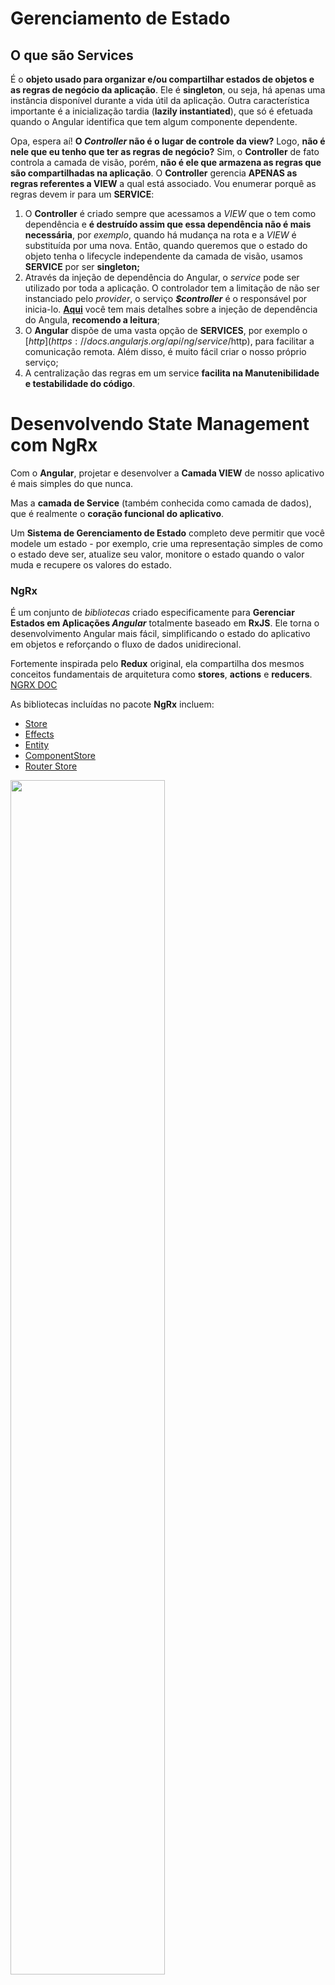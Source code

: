 # Gerenciamento de Estado



## O que são Services

É o **objeto usado para organizar e/ou compartilhar estados de objetos e as regras de negócio da aplicação**. Ele é **singleton**, ou seja, há apenas uma instância disponível durante a vida útil da aplicação. Outra característica importante é a inicialização tardia (**lazily instantiated**), que só é efetuada quando o Angular identifica que tem algum componente dependente.

Opa, espera aí! **O *Controller* não é o lugar de controle da view?** Logo, **não é nele que eu tenho que ter as regras de negócio?** Sim, o **Controller** de fato controla a camada de visão, porém, **não é ele que armazena as regras que são compartilhadas na aplicação**. O **Controller** gerencia **APENAS as regras referentes a VIEW** a qual está associado.  Vou enumerar porquê as regras devem ir para um **SERVICE**:

1. O **Controller** é criado sempre que acessamos a *VIEW* que o tem como dependência e **é destruído assim que essa dependência não é mais necessária**, por *exemplo*, quando há mudança na rota e a *VIEW* é substituída por uma nova. Então, quando queremos que o estado do objeto tenha o lifecycle independente da camada de visão, usamos **SERVICE** por ser **singleton;**
2. Através da injeção de dependência do Angular, o *service* pode ser utilizado por toda a aplicação. O controlador tem a limitação de não ser instanciado pelo *provider*, o serviço ***$controller*** é o responsável por inicia-lo. **[Aqui](https://github.com/angular/angular.js/wiki/Understanding-Dependency-Injection)** você tem mais detalhes sobre a injeção de dependência do Angula, **recomendo a leitura**;
3. O **Angular** dispõe de uma vasta opção de **SERVICES**, por exemplo o [$http](https://docs.angularjs.org/api/ng/service/$http), para facilitar a comunicação remota. Além disso, é muito fácil criar o nosso próprio serviço;
4. A centralização das regras em um service **facilita na Manutenibilidade e testabilidade do código**.



# Desenvolvendo State Management com NgRx

Com o **Angular**, projetar e desenvolver a **Camada VIEW** de nosso aplicativo é mais simples do que nunca.

Mas a **camada de Service** (também conhecida como camada de dados), que é realmente o **coração funcional do aplicativo**.

Um **Sistema de Gerenciamento de Estado** completo deve permitir que você modele um estado - por exemplo, crie uma representação simples de como o estado deve ser, atualize seu valor, monitore o estado quando o valor muda e recupere os valores do estado.

### NgRx

É um conjunto de *bibliotecas* criado especificamente para **Gerenciar Estados em Aplicações *Angular*** totalmente baseado em **RxJS**. Ele torna o desenvolvimento Angular mais fácil, simplificando o estado do aplicativo em objetos e reforçando o fluxo de dados unidirecional.

Fortemente inspirada pelo **Redux** original, ela compartilha dos mesmos conceitos fundamentais de arquitetura como **stores**, **actions** e **reducers**. [NGRX DOC](https://ngrx.io/guide/store)

As bibliotecas incluídas no pacote **NgRx** incluem:

- [Store](https://ngrx.io/guide/store)
- [Effects](https://ngrx.io/guide/effects)
- [Entity](https://ngrx.io/guide/entity)
- [ComponentStore](https://ngrx.io/guide/component-store)
- [Router Store](https://ngrx.io/guide/router-store)



<img src="img/20210814170255.png" width="70%;" />

> Tirando as setas do **SELECTOR** e **COMPONENT**. Elas **NÃO SÃO OBRIGATORIAS**. **ACTION** não necessariamente precisa cair em **REDUCER**. E o **EFFECTS** não necessariamente precisa retornar uma nova **ACTION**

- **`STORE`** - É um gerenciamento de estado **global**, ela **centraliza a aplicação INTEIRA**; Basicamente é um **JSON GIGANTE** (dependendo da aplicação). A **STORE** armazenara o estado da aplicação exemplo: ira adicionar o usuário que esta logado, as listas que a aplicação possui, estado de loaders e etc. **STORE** é a "Fonte da Verdade", os componentes vão simplesmente 'refletir' o **estado** que esta na **STORE**. **Reduzindo as inconsistência** na aplicação;
- **`COMPONENT`** - Ele se comunica com **STORE** através da **`ACTION`**; Um **`COMPONENT`** dispara uma **ACTION** e esta **`ACTION`** PODE acionar o REDUCER>STORE **MAS** ao mesmo tempo, a mesma **ACTION** também pode gerar um side **`EFFECTS`** ;
- **`REDUCER`** - Ele pega o estado atual da **STORE**, vai misturar com a **`ACTION`** que foi disparada e **vai gerar um novo Estado**;
- **`SELECTOR`** - É utilizada para extrair "Pedaços" extraindo apenas o que é preciso (exp.: só a lista, só o usuário etc) da **STORE** e retornar um **Observable**, sendo possível dar **subscribe** e atualizar o **COMPONENT**. Toda vez que a **STORE** for modificada, o **COMPONENT** conseguira reagir a essas mudanças;
- **`EFFECTS`** - É o responsável por fazer a **comunicação HTTP** ou se precisar fazer, por exemplo: mudar  o estado, consumir Cookies, local history ou precise combinar informação; Uma **REQUEST HTTP é asynchronous (assíncrona)**. Quando a **REQUEST HTTP** retornar, será preciso atualizar a **`STORE`**. Então os **EFFECTS** também podem, no final da execução, disparar uma nova **ACTION**. E esta **`ACTION`** NÃO vai para **`COMPONENT`**. ela vai direto para o **`REDUCER`** podendo então, modificar a **`STORE`**;



### NgRx Store

É um **Sistema de Gerenciamento de Estado** inspirado no **Redux** que permite usar **Observables** para gerenciar o estado em um aplicativo Angular. A principal vantagem de usar o **NgRx Store** é a capacidade de **Armazenar todos os Estados em uma Única Árvore** que pode ser acessada de **qualquer parte do aplicativo**.

### NgRx Effects

Nos permitem ouvir tipos de ação específicos e "fazer algo" quando essa ação acontece. Qualquer efeito que você escrever também é uma **Observable**.

Um **`EFFECTS`** é uma **Observable** que usa o Action Stream como sua fonte e também como seu destino. Ou seja, um efeito **Subscribes** para o Action Stream, e também pode **Publish** para o fluxo de ação.

### NgRx Router Store

Existe para que seja possível que a **STORE** seja a **fonte única da verdade** para o estado de roteamento de um aplicativo. Se um aplicativo usa rotas/navegação, o **roteamento ou router se torna uma parte essencial do estado do aplicativo**. **Router Store** servira para vincular o roteamento com a **NgRx Store**. Cada vez que o router mudar, uma ação será despachada e atualizará a **STORE** por meio de um **REDUCER**. 



# Aplicativo Angular simples usando NgRx

1. Instalando o Angular CLI: `npm install -g @angular/cli`
2. Criando um novo projeto Angular, no local especificado no **Terminal**: `ng new [NOME-DO-PROJETO]`
3. Com o projeto Angular criado, abra o diretório do projeto pelo **Terminal**: `dir` e `cd [NOME-DO-PROJETO]`
4. Instalando o [NgRx Store](https://ngrx.io/guide/store/install):  `ng add @ngrx/store@latest`
5. Instalando o [NgRx Store devtools](https://ngrx.io/guide/store-devtools/install):  `ng add @ngrx/store-devtools@latest`
6. Instalando o [NgRx Effects](https://ngrx.io/guide/effects/install): `ng add @ngrx/effects@latest`
7. Instalando o [NgRx Router Store](https://ngrx.io/guide/router-store/install): `ng add @ngrx/router-store@latest`



Em **app.module.ts** , podemos ver que foram importados os Module:

```
...
import { StoreDevtoolsModule } from '@ngrx/store-devtools';
import { environment } from '../environments/environment';
import { EffectsModule } from '@ngrx/effects';
import { StoreRouterConnectingModule } from '@ngrx/router-store';

@NgModule({
  ...
  imports: [
    ...
    StoreModule.forRoot({}, {}),
    StoreDevtoolsModule.instrument({ maxAge: 25, logOnly: environment.production }),
    EffectsModule.forRoot([]),
    StoreRouterConnectingModule.forRoot()
  ],
  ...
```

- `StoreModule.forRoot` - ***NgRx Store***. Implementação completa de uma biblioteca para controle de estado em aplicações Angular totalmente **Redux-like** que utiliza extensões reativas (*RxJS*) em sua base. Ele espera receber um **app REDUCER map**;
- `StoreDevtoolsModule.instrument` - ***NgRx Store devtools***. Serve para fazer a conexão com o estado da nossa aplicação, com a **extensão do Chrome [Redux DevTool](https://chrome.google.com/webstore/detail/redux-devtools/lmhkpmbekcpmknklioeibfkpmmfibljd)**. É uma ferramenta que permite debugar em detalhes as mudanças de estado e que possui outros recursos interessantes, como navegar (voltar ou avançar) no tempo entre as mudanças ocorridas;
- `EffectsModule.forRoot` -  ***NgRx Effects***. Biblioteca responsável por lidar com “efeitos colaterais” (*side-effects*) causados por *actions* que realizam tarefas assíncronas (como requisições http por ex.), isolando o tratamento desses efeitos de funções puras responsáveis somente por cuidar de mudanças de estado;
- `StoreRouterConnectingModule.forRoot` - ***NgRx Router Store***. Serve para Conectar o Estado da Rota do Angular, e jogar essa informação dentro da **`STORE`**;



## Reducer

É uma função pura. É aonde estaremos criando um pedaço dentro da STORE. Será aonde se faz a **configuração do estado**. Criamos então em `src\app\state\` (opcional) o arquivo **app.reducer.ts** contendo:

```
import { Action, createReducer } from "@ngrx/store";
import { User } from "../features/shared/models/user.model";

// Primeiro é feito a definição do estado(State)
export interface AppState {
    // Esta é a 'cara' do State, que vai aparecer na STORE.
    // A STORE vai ser populada com State que tem este 'tipo' (User)
    user: User | undefined; 
}

export const initialState: AppState = {
    //  Inicialmente, a STORE tera esta informação
    user: undefined,    // user setado com undefined
};

/* Abaixo temos o Combo de definição de REDUCER */

const appStateReducer = createReducer(
    // createReducer é uma function do NgRx
    // É onde nos passamos o STATE inicial PRIMEIRO, depois é passado outras informações
    initialState,
);

export function reducer(state: AppState | undefined, action: Action): AppState {
    // Temos aqui uma função pura, que aceita o
    // STATE atual, uma action e retorna o STATE modificado
    // com retorno chamando o appStateReducer
    return appStateReducer(state, action);
}
```

Agora em **app.module.ts**,  o `StoreModule.forRoot({}, {}),` receberá o **REDUCER map** ficando assim: `StoreModule.forRoot({userContext: reducer}, {})`. Não esquecendo de dar `import { reducer } from './state/app.reducer';`



## Action

Antes de sair criando ACTION, verifique se a necessidade em criar uma **ACTION** e como essa necessidade vai se comportar. Vejamos no nosso **login.component.html** que estará localizado em `features\login\containers\login` ou o comando `ng g component features\login\containers\login`

```
<form [formGroup]="form" (ngSubmit)="login()">
    <label>Nome</label>
    <input formControlName="name">
  
    <label>E-mail</label>
    <input formControlName="email">
  
    <button class="primary">Login</button>
  </form>
```

Uma vez que for pressionado o button: **login** será executado o method: `login()` localizado em **login.component.ts** (na mesma pasta que **login.component.html**)

```
import { Component } from "@angular/core";
import { FormGroup, FormControl } from '@angular/forms';
import { Store } from '@ngrx/store';
import { AppState } from 'src/app/state/app.reducer';

@Component({
  templateUrl: './login.component.html',
  styleUrls: ['./login.component.scss'],
})
export class LoginComponent {

  form = new FormGroup({
    name: new FormControl(''),
    email: new FormControl(''),
  });

  constructor() { }

  login() { }
}
```

`login()` fara uma chamada de serviço, que retornara nosso **usuário**. Uma vez que, usuário seja retornado, temos que rotear ele para dentro.



Conforme o <u>NGRX STATE MAGAGEMENT LIFECYCLE</u>. A forma que o **COMPONENT** tem, de se comunicar com **STORE** é disparando uma **ACTION**.

Vamos criar então o arquivo **app.actions.ts** que ficará em `src\app\state\`  para fazer as definições da **ACTION**:

```
import { createAction, props } from "@ngrx/store";

//  Diferente do REDUCER, que tem uma definição de state, tendo que registrar ele no modulo etc
//  Uma ACTION nada mais é que uma função, nao precisamos registrar o doLogin em lugar algum
//  so precisamos definir e exportar esta constante para que possamos tuilzia-la em qualquer lugar
export const doLogin = createAction(
    //  createAction espera receber pelo menos um parametro
    //  PADROES do NGRX:
    //  As ACTIONS são definidas em duas partes:
    //  Primeiro fica dentro de [] ou colchetes 
    //  e o Segundo fica fora
    //  A informação que estiver dentro dos colchetes, normalmente é o contexto desta
    //  de onde esta ACTION esta sendo disparada
    //  no caso: [Login]
    '[Login] Do Login',

    //  Forma de passa a informação para dentro da STORE
    props<{ name: string, email: string }>(),
);

//  Agora que temos uma definição na nossa ACTION
//  Podemos despacha-la para dentro do nosso login.component.ts
```

Uma Action possui um tipo, e este tipo não e obrigatório ser único,mas é mais interessante ter tipos únicos, **para não gerar conflitos**, quando estiver fazendo definições dentro do **REDUCER**.



## Component

Voltando para o **login.component**, vamos chamar o method `doLogin()` que foi criado no **ACTION**

```
import { Component } from "@angular/core";
import { FormGroup, FormControl } from '@angular/forms';
import { Store } from '@ngrx/store';
import { AppState } from 'src/app/state/app.reducer';
import * as fromAppActions from '../../../../state/app.actions';


@Component({
  templateUrl: './login.component.html',
  styleUrls: ['./login.component.scss'],
})
export class LoginComponent {

  form = new FormGroup({
    name: new FormControl(''),
    email: new FormControl(''),
  });

  constructor(private store: Store<AppState>) {
    //  Primeiro, importaremos o STORE no nosso COMPONENT
  }

  login() {
    //  Agora podemos utilizar a STORE para disparar a informação
    this.store.dispatch(fromAppActions.doLogin(this.form.value)); // Aqui vamos dispachar uma ACTION
    // Como parametro deste dispatch, e esperado receber uma ACTION
  }
}
//  Se salvarmos agora e preenchermos o formulario e clicar no button login, nos nao iremos ver a STORE atualizar ainda. verifique no Console Redux DevTools do Chrome
```



Voltando para o **app.reducer.ts** 

```
import { Action, createReducer, on } from "@ngrx/store";
import { User } from "../features/shared/models/user.model";
import * as fromAppActions from './app.actions';

// Primeiro é feito a definição do estado(State)
export interface AppState {
    // Esta é a 'cara' do State, que vai aparecer na STORE.
    // A STORE vai ser populada com State que tem este 'tipo' (User)
    user: User | undefined; 
}

export const initialState: AppState = {
    //  Inicialmente, a STORE tera esta informação
    user: undefined,    // user setado com undefined
};

/* Abaixo temos o Combo de definição de REDUCER */

const appStateReducer = createReducer(
    // createReducer é uma function do NgRx
    // É onde nos passamos o STATE inicial PRIMEIRO, depois é passado outras informações
    initialState,
    // AGORA NA PARTE 2, depois de ter criado o action e editado o component.
    //  basicamente, faremos um switch case
    //  O createReducer, depois de initialState, é aceitavel N parametros
    //  e estes parametros tem este tipo on()
    //  que vai receber
    // LEIA: Quando esta actio (fromAppActions.doLogin) for disparada, vamos receber este estado e devolver o mesmo estado
    on(fromAppActions.doLogin, (state, { name, email }) => ({
        ...state,
        user: {
            ...state.user,
            name,
            email,
        }
    })), 
    // ...state significa: ok este objeto que estou retornando, ele é uma copia do meu state atual, mas calma, quero modificar o user
    // para poupar problemas futuros, se poem o ... caso tenha que extender o AppState, pondo mais informações, alem de user
    // o ...state.user, e um exemplo apra poupar problemas futuros, caso tenha que adicionar, por exemplo, o atributo id ou telefone no user
    //  Agora o REDUCER recebera as informações de ACTION que foi criada no formulario login

    // { name, email } tem que ser igual a como foi definido no ACTION no method doLogin();
);

export function reducer(state: AppState | undefined, action: Action): AppState {
    // Temos aqui uma função pura, que aceita o
    // STATE atual, uma action e retorna o STATE modificado
    // com retorno chamando o appStateReducer
    return appStateReducer(state, action);
}
```

Agora no **Redux DevTool**, podemos ver, em State, o nome e o email setado no formulário. Agora podemos obter a informação do componente, e injeta-lo dentro do State.



## Effects

No caso do **login**, precisamos fazer uma chamada para o **SERVICE** , que ira popular a **STORE** com o resultado da chamada do **SERVICE**, que ira retornar o nosso *usuário*. Depois que esta chamada retornar, é preciso 'routear' o *usuário* para dentro da aplicação. 

Acontece que o **REDUCER** não é feito para esta tarefa, o **REDUCER** recebe o State atual, recebe uma **ACTION** e devolve um **novo State modificado**. 

Para fazer a chamada ao **SERVICE**, para 'routear' em outro lugar, nos não utilizamos o **REDUCER** (como é mostrado na **imagem do DIAGRAMA**), nos utilizaremos o **EFFECTS**.

O **EFFECTS** é responsável por lidar com os **Side Effects** que uma **ACTION** pode ter. 

Agora vamos criar um **EFFECTS** que será responsável por fazer o login e no final de todo o fluxo, teremos a nossa **STORE** atualizada e o nosso *usuário* 'routeado' para dentro da aplicação.

Em `src\app\state\` criaremos o arquivo chamado: **app.effects.ts**

```
import { Injectable } from "@angular/core";
import { Actions, createEffect, ofType } from "@ngrx/effects";
import { map } from "rxjs/operators";
import * as fromAppActions from "./app.actions";

@Injectable()
export class AppEffects {

    //  Declarando o nosso primeiro 'Effects'
    //  O EFFECT responde a uma ACTION
    dologin$ = createEffect(() => this.actions$
        .pipe(
            ofType(fromAppActions.doLogin),
            map(({ name, email }) => console.log(name, email)),
        ),
        {dispatch: false}
    );

    //  Declarar o nosso construtor, recebendo o Actions
    //  este Actions extend Observable, por isso o 'dollar' ($) 
    constructor(private actions$: Actions){  
    }
}
```

Já em **app.module.ts** adicionaremos o `EffectsModule.forRoot([AppEffects])` não esquecendo de importar `import { AppEffects } from './state/app.effects';`

Agora no **Redux DevTool**, podemos ver, em Action, State, e no Console o valor 'printado' de login pelo **app.effects**. No momento, nos configuramos o **app.effects** para apenas dar um `console.log()`.



Agora vamos atualizar o **app.effects**, para que ele faça oque e esperado por ele, que seria, fazer a  chamada do **SERVICE**, esperar a chamada retornar e etc.

```
import { Injectable } from "@angular/core";
import { Router } from '@angular/router';
import { Actions, createEffect, ofType } from "@ngrx/effects";
import { of } from "rxjs";
import { catchError, map, mergeMap } from "rxjs/operators";
import { LoginService } from "../features/shared/services/login.service";
import * as fromAppActions from "./app.actions";

@Injectable()
export class AppEffects {

    //  Declarando o nosso primeiro 'Effects'
    //  O EFFECT responde a uma ACTION
    dologin$ = createEffect(() => this.actions$ //  estamos fazendo um pipe do observable que vai emitir todas as action que a app despachar
        .pipe(  // dentro do pipe
            ofType(fromAppActions.doLogin), // filtrando todas as actions, para passar so as que foram desse tipo especifico
            mergeMap(({ name, email }) => this.loginService.login(name, email) // aqui estamos utilizando as informacoes que foram passadas, para fazer uma chamada ao Service
                .pipe(  // dependendo do resultado
                    map(user => {
                        this.router.navigate(['']); //  REDIRECIONAR PARA UMA PAGINA/ROUTER quando login Sucess
                        return fromAppActions.doLoginSucess({ user });    // Sucess é disparado
                    }),
                    catchError(() => of(fromAppActions.doLoginFailure())),  // ou failure
                ),
            ),
        ),
    );

    //  Declarar o nosso construtor, recebendo o Actions
    //  este Actions extend Observable, por isso o 'dollar' ($) 
    constructor(private actions$: Actions,
        private loginService: LoginService,
        private router: Router) {
    }
}
```

Em **app.actions.ts** adicione os

```
import { User } from "../features/shared/models/user.model";
...
//  Adicionado para o effect retornar no caso de sucesso ou falha
export const doLoginSucess = createAction(
    '[API] Do Login Sucess',
    props<{ user: User }>(), // Com a chamada sucess, retornar o User
)
export const doLoginFailure= createAction(
    '[API] Do Login Failure',
)
```



Agora atualizaremos o **app.reducer.ts** , para preencher a history com o usuário que foi retornado com sucesso.

```
import { Action, createReducer, on } from "@ngrx/store";
import { User } from "../features/shared/models/user.model";
import * as fromAppActions from './app.actions';

// Primeiro é feito a definição do estado(State)
export interface AppState {
    // Esta é a 'cara' do State, que vai aparecer na STORE.
    // A STORE vai ser populada com State que tem este 'tipo' (User)
    user: User | undefined; 
}

export const initialState: AppState = {
    //  Inicialmente, a STORE tera esta informação
    user: undefined,    // user setado com undefined
};

/* Abaixo temos o Combo de definição de REDUCER */

const appStateReducer = createReducer(
    // createReducer é uma function do NgRx
    // É onde nos passamos o STATE inicial PRIMEIRO, depois é passado outras informações
    initialState,
    // AGORA NA PARTE 2, depois de ter criado o action e editado o component.
    //  basicamente, faremos um switch case
    //  O createReducer, depois de initialState, é aceitavel N parametros
    //  e estes parametros tem este tipo on()
    //  que vai receber
    // LEIA: Quando esta actio (fromAppActions.doLogin) for disparada, vamos receber este estado e devolver o mesmo estado
    on(fromAppActions.doLoginSucess, (state, { user }) => ({
        ...state,
        user,
    })), 
    // ...state significa: ok este objeto que estou retornando, ele é uma copia do meu state atual, mas calma, quero modificar o user
    // para poupar problemas futuros, se poem o ... caso tenha que extender o AppState, pondo mais informações, alem de user
    // o ...state.user, e um exemplo apra poupar problemas futuros, caso tenha que adicionar, por exemplo, o atributo id ou telefone no user
    //  Agora o REDUCER recebera as informações de ACTION que foi criada no formulario login

    // { name, email } tem que ser igual a como foi definido no ACTION no method doLogin();
);

export function reducer(state: AppState | undefined, action: Action): AppState {
    // Temos aqui uma função pura, que aceita o
    // STATE atual, uma action e retorna o STATE modificado
    // com retorno chamando o appStateReducer
    return appStateReducer(state, action);
}
```

**login.service.ts** localizado em `app\features\shared\services` ou utilizando comando: `ng g service features\shared\services\login`

```
import { Injectable } from "@angular/core";

import { Observable, of } from 'rxjs';
import { delay } from 'rxjs/operators';

import { User } from '../models/user.model';

@Injectable({ providedIn: 'root' })
export class LoginService {

  login(name: string, email: string): Observable<User> {
    return of({ name, email })
      .pipe(delay(2000));
  }
}

```

Agora no **Redux DevTool**, podemos ver, a **ACTION** disparada e em seguida (com o delay adicionado) uma chamada para o **SERVICE** e em seguida, será redirecionado para a pagina especificada no router.



## Selector





# Referência

Gabriel Feitosa. **AngularJS: Services** - https://gabrielfeitosa.com/angularjs-services/

Angular University. **Angular Service Layers: Redux, RxJs and Ngrx Store - When to Use a Store And Why?** - https://blog.angular-university.io/angular-2-redux-ngrx-rxjs/

Movile. **Construindo aplicações front-end reativas com NgRx** - https://movile.blog/construindo-aplicacoes-front-end-reativas-com-ngrx/

LogRocket por Wisdom Ekpot **Angular state management made simple with NgRx** - https://blog.logrocket.com/angular-state-management-made-simple-with-ngrx/#managingstateinfrontendapplications

LogRocket por Neo Ighodaro. **Why use Redux? A tutorial with examples** - https://blog.logrocket.com/why-use-redux-reasons-with-clear-examples-d21bffd5835/

Medium por Tanya Gray. **Understanding NgRx Effects and the Action Stream** - https://medium.com/@tanya/understanding-ngrx-effects-and-the-action-stream-1a74996a0c1c

Dev por Salim Chemes. **How to implement ngrx-router-store** - https://dev.to/salimchemes/how-to-implement-ngrx-router-store-4552

ti-enxame por cartant. **Entendendo a finalidade do projeto ngrx router-store em comparação com o uso somente do roteador angular 2** - https://www.ti-enxame.com/pt/ngrx/entendendo-finalidade-do-projeto-ngrx-router-store-em-comparacao-com-o-uso-somente-do-roteador-angular-2/830340005/


